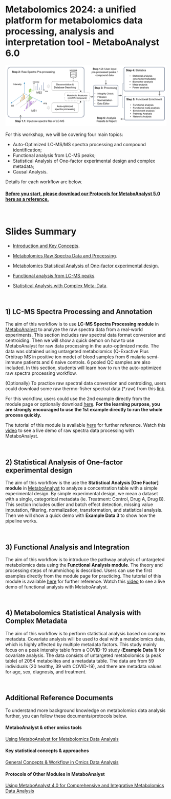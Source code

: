 # Metabolomics 2024: a unified platform for metabolomics data processing, analysis and interpretation tool - MetaboAnalyst 6.0

![alt text](https://raw.githubusercontent.com/xia-lab/Metabolomics_2024/main/Figure1.png)

For this workshop, we will be covering four main topics: 
* Auto-Optimized LC-MS/MS spectra processing and compound identification;
* Functional analysis from LC-MS peaks;
* Statistical Analysis of One-factor experimental design and complex metadata;
* Causal Analysis. 

Details for each workflow are below. 

#### <ins>Before you start, please download our Protocols for MetaboAnalyst 5.0 [here](https://www.nature.com/articles/s41596-022-00710-w) as a reference.</ins>

<br/>

# Slides Summary

- [Introduction and Key Concepts](https://github.com/xia-lab/Metabolomics_2023/blob/main/intro.pdf).
- [Metabolomics Raw Spectra Data and Processing](https://github.com/xia-lab/Metabolomics_2023/blob/main/section_1_LCMS_processing.pdf).
- [Metabolomics Statistical Analysis of One-factor experimental design](https://github.com/xia-lab/Metabolomics_2023/blob/main/section_2_basic_stats.pdf).

- [Functional analysis from LC-MS peaks](https://github.com/xia-lab/Metabolomics_2023/blob/main/section_3_functional_analysis.pdf).
- [Statistical Analysis with Complex Meta-Data](https://github.com/xia-lab/Metabolomics_2023/blob/main/section_4_complex_stats.pdf).

<br/>

## 1) LC-MS Spectra Processing and Annotation

The aim of this workflow is to use **LC-MS Spectra Processing module** in [MetaboAnalyst](https://www.metaboanalyst.ca/) to analyze the raw spectra data from a real-world experiments. This section includes raw spectral data format conversion and centroiding. Then we will show a quick demon on how to use MetaboAnalyst for raw data processing in the auto-optimized mode. The data was obtained using untargeted metabolomics (Q-Exactive Plus Orbitrap MS in positive ion mode) of blood samples from 6 malaria semi-immune patients and 6 naive controls. 6 pooled QC samples are also included. In this section, students will learn how to run the auto-optimized raw spectra processing workflow.

(Optionally) To practice raw spectral data conversion and centroiding, users could download some raw thermo-fisher spectral data (*.raw) from this [link](https://drive.google.com/file/d/17HwDYqISi60bSUEAghQYSzikkuw89n-9/view?usp=sharing).

For this workflow, users could use the 2nd example directly from the module page or optionally download [here](https://www.dropbox.com/s/ift0zrkh0rx3v80/malaria_raw.zip?dl=0). **For the learning purpose, you are strongly encouraged to use the 1st example directly to run the whole process quickly.**

The tutorial of this module is available [here](https://www.xialab.ca/api/download/metaboanalyst/1_Raw_Spectral_Processing.pdf) for further reference. Watch this [video](https://youtu.be/NSwc7Ywvbpw) to see a live demo of raw spectra data processing with MetaboAnalyst.

<br/>

## 2) Statistical Analysis of One-factor experimental design

The aim of this workflow is the use the **Statistical Analysis [One Factor] module** in [MetaboAnalyst](https://www.metaboanalyst.ca/) to analyze a concentration table with a simple experimental design. By simple experimental design, we mean a dataset with a single, categorical metadata (ie. Treatment: Control, Drug A, Drug B). This section includes outlier and batch effect detection, missing value imputation, filtering, normalization, transformation, and statistical analysis. Then we will show a quick demo with **Example Data 3** to show how the pipeline works. 



<br/>

## 3) Functional Analysis and Integration 

The aim of this workflow is to introduce the pathway analysis of untargeted metabolomics data using the **Functional Analysis module**. The theory and processing steps of mummichog is described. Users can use the first examples directly from the module page for practicing. 
The tutorial of this module is available [here]([https://www.xialab.ca/api/download/metaboanalyst/2_Functional_Analysis.pdf]) for further reference. Watch this [video](https://youtu.be/NSwc7Ywvbpw) to see a live demo of functional analysis with MetaboAnalyst.

<br/>

## 4) Metabolomics Statistical Analysis with Complex Metadata

The aim of this workflow is to perform statistical analysis based on complex metadata. Covariate analysis will be used to deal with a metabolomics data, which is highly affected by multiple metadata factors. This study mainly focus on a peak intensity table from a COVID-19 study (**Example Data 1**) for covariate analysis. The data consists of untargeted metabolomics (a peak table) of 2054 metabolites and a metadata table. The data are from 59 individuals (20 healthy, 39 with COVID-19), and there are metadata values for age, sex, diagnosis, and treatment. 

<br/>

## Additional Reference Documents

To understand more background knowledge on metabolomics data analysis further, you can follow these documents/protocols below. 

#### MetaboAnalyst & other omics tools
[Using MetaboAnalyst for Metabolomics Data Analysis](https://www.dropbox.com/s/7uxzeacpgx6zjux/Metabolomics_MetaboAnalyst_Intro_2022.pptx?dl=0)

#### Key statistical concepts & approaches
[General Concepts & Workflow in Omics Data Analysis](https://www.dropbox.com/s/stsp01glned47gg/Metabolomics_Stats_Intro_2022.pptx?dl=0)

#### Protocols of Other Modules in MetaboAnalyst
[Using MetaboAnalyst 4.0 for Comprehensive and Integrative Metabolomics Data Analysis](https://currentprotocols.onlinelibrary.wiley.com/doi/10.1002/cpbi.86)
